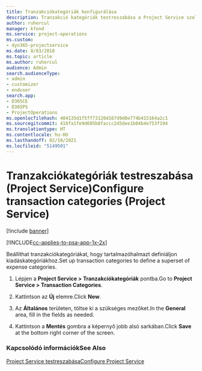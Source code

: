 ```yaml
---
title: Tranzakciókategóriák konfigurálása
description: Tranzakció kategóriák testreszabása a Project Service szolgáltatásban
author: ruhercul
manager: kfend
ms.service: project-operations
ms.custom:
- dyn365-projectservice
ms.date: 8/03/2018
ms.topic: article
ms.author: ruhercul
audience: Admin
search.audienceType:
- admin
- customizer
- enduser
search.app:
- D365CE
- D365PS
- ProjectOperations
ms.openlocfilehash: 404135d1f5ff73120d167d9d0e774b415164a2c1
ms.sourcegitcommit: 418fa1fe9d605b8faccc2d5dee1b04b4e753f194
ms.translationtype: HT
ms.contentlocale: hu-HU
ms.lasthandoff: 02/10/2021
ms.locfileid: "5149501"
---
```

# <a name="configure-transaction-categories-project-service"></a><span data-ttu-id="12bf8-103">Tranzakciókategóriák testreszabása (Project Service)</span><span class="sxs-lookup"><span data-stu-id="12bf8-103">Configure transaction categories (Project Service)</span></span>

[!include [banner](../includes/psa-now-project-operations.md)]

[!INCLUDE[cc-applies-to-psa-app-1x-2x](../includes/cc-applies-to-psa-app-1x-2x.md)]

<span data-ttu-id="12bf8-104">Beállíthat tranzakciókategóriákat, hogy tartalmazóhalmazt definiáljon kiadáskategóriákhoz.</span><span class="sxs-lookup"><span data-stu-id="12bf8-104">Set up transaction categories to define a superset of expense categories.</span></span>  
  
1.  <span data-ttu-id="12bf8-105">Lépjen a **Project Service > Tranzakciókategóriák** pontba.</span><span class="sxs-lookup"><span data-stu-id="12bf8-105">Go to **Project Service > Transaction Categories**.</span></span>  
  
2.  <span data-ttu-id="12bf8-106">Kattintson az **Új** elemre.</span><span class="sxs-lookup"><span data-stu-id="12bf8-106">Click **New**.</span></span>  
  
3.  <span data-ttu-id="12bf8-107">Az **Általános** területen, töltse ki a szükséges mezőket.</span><span class="sxs-lookup"><span data-stu-id="12bf8-107">In the **General** area, fill in the fields as needed.</span></span>  
  
4.  <span data-ttu-id="12bf8-108">Kattintson a **Mentés** gombra a képernyő jobb alsó sarkában.</span><span class="sxs-lookup"><span data-stu-id="12bf8-108">Click **Save** at the bottom right corner of the screen.</span></span>  
  
### <a name="see-also"></a><span data-ttu-id="12bf8-109">Kapcsolódó információk</span><span class="sxs-lookup"><span data-stu-id="12bf8-109">See Also</span></span>  
 [<span data-ttu-id="12bf8-110">Project Service testreszabása</span><span class="sxs-lookup"><span data-stu-id="12bf8-110">Configure Project Service</span></span>](../psa/configure.md)
